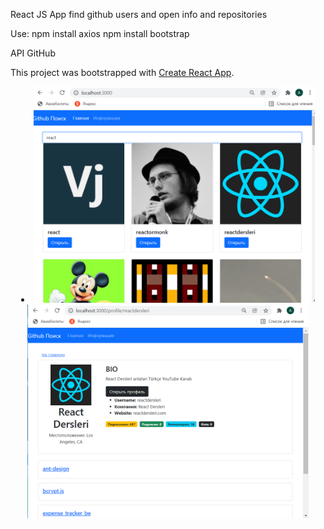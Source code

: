 React JS App find github users and open info and repositories

Use:
npm install axios
npm install bootstrap

API GitHub

This project was bootstrapped with [Create React App](https://github.com/facebook/create-react-app).
   
<li align="center">
    <img src="https://raw.githubusercontent.com/Antonyakov/react-hooks/master/1.png" width="450" alt="accessibility text">  
    <img src="https://raw.githubusercontent.com/Antonyakov/react-hooks/master/2.png" width="450" alt="accessibility text">
</li>

